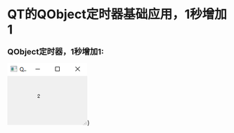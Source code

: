 # QT的QObject定时器基础应用，1秒增加1
__<font size="4">QObject定时器，1秒增加1:</font>__

![如图](https://github.com/glasswarm/QT_Projrct/blob/master/Project/QObject_Timer/photo/1.png#pic_center))